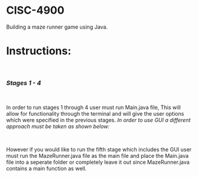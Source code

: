 # CISC-4900
Building a maze runner game using Java.

<H1>Instructions:</H1>
<br>

<H3><em>Stages 1 - 4</em></H3>
<br>

<p>In order to run stages 1 through 4 user must run Main.java file,
  This will allow for functionality through the terminal and will give the user options which were specified
  in the previous stages. <em>In order to use GUI a different approach must be taken as shown below: </em>
</p>

<br>

<p>However if you would like to run the fifth stage which includes the GUI 
   user must run the MazeRunner.java file as the main file and place the Main.java
   file into a seperate folder  or completely leave it out since MazeRunner.java contains a main function as well.
</p>


